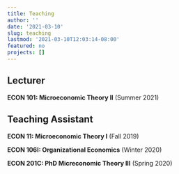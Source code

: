 ```yaml
---
title: Teaching
author: ''
date: '2021-03-10'
slug: teaching
lastmod: '2021-03-10T12:03:14-08:00'
featured: no
projects: []
---
```


## Lecturer

**ECON 101: Microeconomic Theory II** (Summer 2021) 

## Teaching Assistant

**ECON 11: Microeconomic Theory I** (Fall 2019)

**ECON 106I: Organizational Economics** (Winter 2020)

**ECON 201C: PhD Micreconomic Theory III** (Spring 2020)